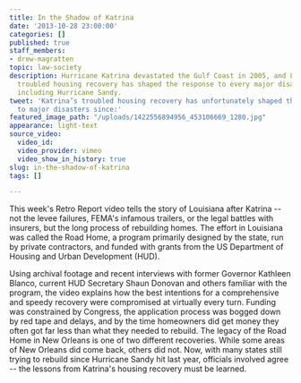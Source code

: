 ```yaml
---
title: In the Shadow of Katrina
date: '2013-10-28 23:00:00'
categories: []
published: true
staff_members:
- drew-magratten
topic: law-society
description: Hurricane Katrina devastated the Gulf Coast in 2005, and Louisiana’s
  troubled housing recovery has shaped the response to every major disaster since,
  including Hurricane Sandy.
tweet: 'Katrina’s troubled housing recovery has unfortunately shaped the response
  to major disasters since:'
featured_image_path: "/uploads/1422556894956_453106669_1280.jpg"
appearance: light-text
source_video:
  video_id: 
  video_provider: vimeo
  video_show_in_history: true
slug: in-the-shadow-of-katrina
tags: []

---
```

This week's Retro Report video tells the story of Louisiana after Katrina -- not the levee failures, FEMA's infamous trailers, or the legal battles with insurers, but the long process of rebuilding homes. The effort in Louisiana was called the Road Home, a program primarily designed by the state, run by private contractors, and funded with grants from the US Department of Housing and Urban Development (HUD).

Using archival footage and recent interviews with former Governor Kathleen Blanco, current HUD Secretary Shaun Donovan and others familiar with the program, the video explains how the best intentions for a comprehensive and speedy recovery were compromised at virtually every turn. Funding was constrained by Congress, the application process was bogged down by red tape and delays, and by the time homeowners did get money they often got far less than what they needed to rebuild. The legacy of the Road Home in New Orleans is one of two different recoveries. While some areas of New Orleans did come back, others did not. Now, with many states still trying to rebuild since Hurricane Sandy hit last year, officials involved agree -- the lessons from Katrina's housing recovery must be learned.

